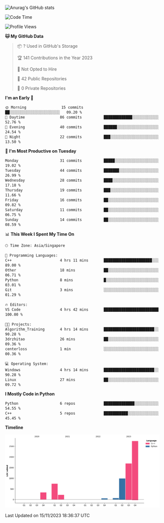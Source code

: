 ![Anurag's GitHub stats](https://github-readme-stats.vercel.app/api?username=OnePointFive99&show_icons=true&theme=transparent)

<!--START_SECTION:waka-->
![Code Time](http://img.shields.io/badge/Code%20Time-5%20hrs%206%20mins-blue)

![Profile Views](http://img.shields.io/badge/Profile%20Views-70-blue)

**🐱 My GitHub Data** 

> 📦 ? Used in GitHub's Storage 
 > 
> 🏆 141 Contributions in the Year 2023
 > 
> 🚫 Not Opted to Hire
 > 
> 📜 42 Public Repositories 
 > 
> 🔑 0 Private Repositories 
 > 
**I'm an Early 🐤** 

```text
🌞 Morning                15 commits          ██░░░░░░░░░░░░░░░░░░░░░░░   09.20 % 
🌆 Daytime                86 commits          █████████████░░░░░░░░░░░░   52.76 % 
🌃 Evening                40 commits          ██████░░░░░░░░░░░░░░░░░░░   24.54 % 
🌙 Night                  22 commits          ███░░░░░░░░░░░░░░░░░░░░░░   13.50 % 
```
📅 **I'm Most Productive on Tuesday** 

```text
Monday                   31 commits          █████░░░░░░░░░░░░░░░░░░░░   19.02 % 
Tuesday                  44 commits          ███████░░░░░░░░░░░░░░░░░░   26.99 % 
Wednesday                28 commits          ████░░░░░░░░░░░░░░░░░░░░░   17.18 % 
Thursday                 19 commits          ███░░░░░░░░░░░░░░░░░░░░░░   11.66 % 
Friday                   16 commits          ██░░░░░░░░░░░░░░░░░░░░░░░   09.82 % 
Saturday                 11 commits          ██░░░░░░░░░░░░░░░░░░░░░░░   06.75 % 
Sunday                   14 commits          ██░░░░░░░░░░░░░░░░░░░░░░░   08.59 % 
```


📊 **This Week I Spent My Time On** 

```text
🕑︎ Time Zone: Asia/Singapore

💬 Programming Languages: 
C++                      4 hrs 11 mins       ██████████████████████░░░   89.00 % 
Other                    18 mins             ██░░░░░░░░░░░░░░░░░░░░░░░   06.71 % 
Python                   8 mins              █░░░░░░░░░░░░░░░░░░░░░░░░   03.01 % 
Git                      3 mins              ░░░░░░░░░░░░░░░░░░░░░░░░░   01.29 % 

🔥 Editors: 
VS Code                  4 hrs 42 mins       █████████████████████████   100.00 % 

🐱‍💻 Projects: 
Algorithm_Training       4 hrs 14 mins       ███████████████████████░░   90.28 % 
3drzhitao                26 mins             ██░░░░░░░░░░░░░░░░░░░░░░░   09.36 % 
centerloss               1 min               ░░░░░░░░░░░░░░░░░░░░░░░░░   00.36 % 

💻 Operating System: 
Windows                  4 hrs 14 mins       ███████████████████████░░   90.28 % 
Linux                    27 mins             ██░░░░░░░░░░░░░░░░░░░░░░░   09.72 % 
```

**I Mostly Code in Python** 

```text
Python                   6 repos             ██████████████░░░░░░░░░░░   54.55 % 
C++                      5 repos             ███████████░░░░░░░░░░░░░░   45.45 % 
```



**Timeline**

![Lines of Code chart](https://raw.githubusercontent.com/OnePointFive99/OnePointFive99/main/assets/bar_graph.png)


 Last Updated on 15/11/2023 18:36:37 UTC
<!--END_SECTION:waka-->

  
